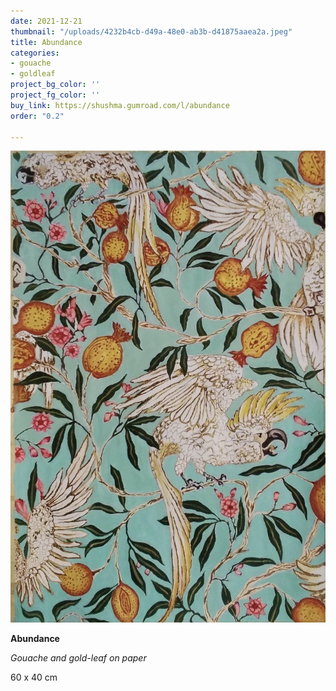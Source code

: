 ```yaml
---
date: 2021-12-21
thumbnail: "/uploads/4232b4cb-d49a-48e0-ab3b-d41875aaea2a.jpeg"
title: Abundance
categories:
- gouache
- goldleaf
project_bg_color: ''
project_fg_color: ''
buy_link: https://shushma.gumroad.com/l/abundance
order: "0.2"

---
```

![](/uploads/4232b4cb-d49a-48e0-ab3b-d41875aaea2a.jpeg)

**Abundance**

_Gouache and gold-leaf on paper_

60 x 40 cm